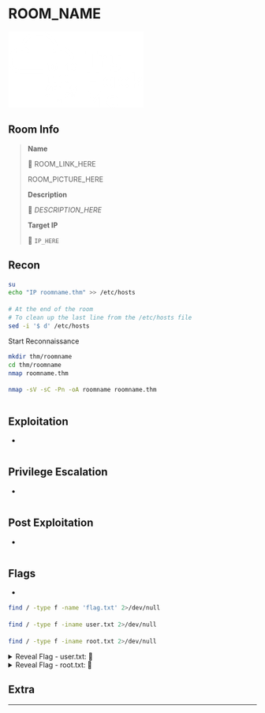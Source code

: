 # ROOM_NAME

![tryhackme.com - © TryHackMe](.gitbook/assets/tryhackme-logo-small.png)

## Room Info

> **Name**
>
> 🔗 ROOM_LINK_HERE
>
>  ROOM_PICTURE_HERE
>
> **Description**
>
> 📝 *DESCRIPTION_HERE*
>
> **Target IP**
>
> 🎯 `IP_HERE`

## Recon

```bash
su
echo "IP roomname.thm" >> /etc/hosts

# At the end of the room
# To clean up the last line from the /etc/hosts file
sed -i '$ d' /etc/hosts
```

Start Reconnaissance

```bash
mkdir thm/roomname
cd thm/roomname
nmap roomname.thm

nmap -sV -sC -Pn -oA roomname roomname.thm
```

```bash

```



## Exploitation

- 

```bash

```





## Privilege Escalation

- 

```bash

```





## Post Exploitation

- 

```bash

```





## Flags

- 

```bash
find / -type f -name 'flag.txt' 2>/dev/null 

find / -type f -iname user.txt 2>/dev/null

find / -type f -iname root.txt 2>/dev/null
```





<details>
<summary>Reveal Flag - user.txt: 🚩</summary>



`[FLAG_HERE]`

[FLAG_SCREEN_HERE]

</details>





<details>
<summary>Reveal Flag - root.txt: 🚩</summary>



`[FLAG_HERE]`

[FLAG_SCREEN_HERE]

</details>







## Extra

------


